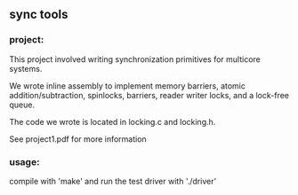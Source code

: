 ## sync tools

### project:

This project involved writing synchronization primitives for multicore systems.

We wrote inline assembly to implement memory barriers, atomic addition/subtraction, spinlocks, barriers, reader writer locks, and a lock-free queue. 
 
The code we wrote is located in locking.c and locking.h. 

See project1.pdf for more information

### usage:

compile with 
'make'
and run the test driver with
'./driver'

